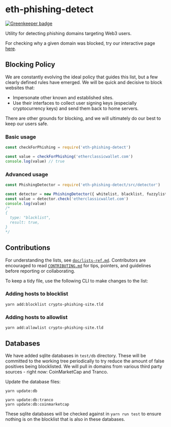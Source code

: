 # eth-phishing-detect

[![Greenkeeper badge](https://badges.greenkeeper.io/MetaMask/eth-phishing-detect.svg)](https://greenkeeper.io/)

Utility for detecting phishing domains targeting Web3 users.

For checking why a given domain was blocked, try our interactive page [here](https://metamask.github.io/eth-phishing-detect).

## Blocking Policy

We are constantly evolving the ideal policy that guides this list, but a few clearly defined rules have emerged. We will be quick and decisive to block websites that:
- Impersonate other known and established sites.
- Use their interfaces to collect user signing keys (especially cryptocurrency keys) and send them back to home servers.

There are other grounds for blocking, and we will ultimately do our best to keep our users safe.


### Basic usage

```js
const checkForPhishing = require('eth-phishing-detect')

const value = checkForPhishing('etherclassicwallet.com')
console.log(value) // true
```

### Advanced usage

```js
const PhishingDetector = require('eth-phishing-detect/src/detector')

const detector = new PhishingDetector({ whitelist, blacklist, fuzzylist, tolerance })
const value = detector.check('etherclassicwallet.com')
console.log(value)
/*
{
  type: "blacklist",
  result: true,
}
*/
```

## Contributions


For understanding the lists, see [`doc/lists-ref.md`](doc/lists-ref.md).
Contributors are encouraged to read [`CONTRIBUTING.md`](./CONTRIBUTING.md) for tips, pointers, and guidelines before reporting or collaborating.

To keep a tidy file, use the following CLI to make changes to the list:

### Adding hosts to blocklist

```
yarn add:blocklist crypto-phishing-site.tld
```

### Adding hosts to allowlist

```
yarn add:allowlist crypto-phishing-site.tld
```

## Databases

We have added sqlite databases in `test/db` directory. These will be committed to the working tree periodically to try reduce the amount of false positives being blocklisted. We will pull in domains from various third party sources - right now: CoinMarketCap and Tranco. 

Update the database files:

```terminal
yarn update:db

yarn update:db:tranco
yarn update:db:coinmarketcap
```

These sqlite databases will be checked against in `yarn run test` to ensure nothing is on the blocklist that is also in these databases.
